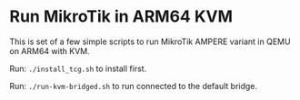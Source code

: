 # Run MikroTik in ARM64 KVM

This is set of a few simple scripts to run MikroTik AMPERE variant
in QEMU on ARM64 with KVM.

Run: `./install_tcg.sh` to install first.

Run: `./run-kvm-bridged.sh` to run connected to the default bridge.
